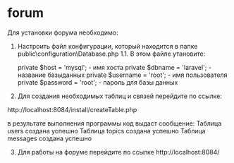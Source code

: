 # forum

Для установки форума необходимо:

1. Настроить файл конфигурации, который находится в папке public\configuration\Database.php
1.1. В этом файле утановите:

    private $host = 'mysql'; - имя хоста
    private $dbname = 'laravel'; - название базыданных
    private $username = 'root'; - имя пользователя
    private $password = 'root'; - пароль для базы данных

2. Для создания необходимых таблиц и связей перейдите по ссылке:

http://localhost:8084/install/createTable.php

в результате выполнения программы код выдаст сообщение: Таблица users создана успешно Таблица topics создана успешно Таблица messages создана успешно

3. Для работы на форуме перейдите по ссылке 
http://localhost:8084/